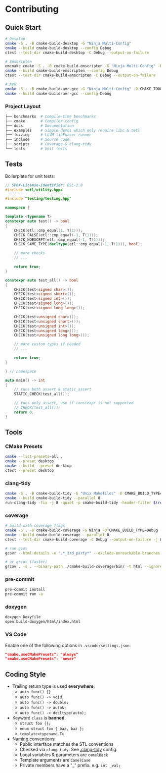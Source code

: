 # Contributing

## Quick Start

```sh
# Desktop
cmake -S . -B cmake-build-desktop -G "Ninja Multi-Config"
cmake --build cmake-build-desktop --config Debug
ctest --test-dir cmake-build-desktop -C Debug --output-on-failure
```

```sh
# Emscripten
emcmake cmake -S . -B cmake-build-emscripten -G "Ninja Multi-Config" -D CMAKE_CXX_FLAGS="-fno-exceptions"
cmake --build cmake-build-emscripten --config Debug
ctest --test-dir cmake-build-emscripten -C Debug --output-on-failure
```

```sh
# AVR
cmake -S . -B cmake-build-avr-gcc -G "Ninja Multi-Config" -D CMAKE_TOOLCHAIN_FILE="cmake/toolchain/atmega2560.cmake"
cmake --build cmake-build-avr-gcc --config Debug
```

### Project Layout

```sh
├── benchmarks  # Compile-time benchmarks
├── cmake       # Compiler config
├── docs        # Documentation
├── examples    # Simple demos which only require libc & tetl
├── fuzzing     # LLVM libFuzzer runner
├── include     # Source code
├── scripts     # Coverage & clang-tidy
└── tests       # Unit tests
```

## Tests

Boilerplate for unit tests:

```cpp
// SPDX-License-Identifier: BSL-1.0
#include <etl/utility.hpp>

#include "testing/testing.hpp"

namespace {

template <typename T>
constexpr auto test() -> bool
{
    CHECK(etl::cmp_equal(1, T(1)));
    CHECK_FALSE(etl::cmp_equal(-1, T(1)));
    CHECK_NOEXCEPT(etl::cmp_equal(-1, T(1)));
    CHECK_SAME_TYPE(decltype(etl::cmp_equal(-1, T(1))), bool);

    // more checks
    // ...

    return true;
}

constexpr auto test_all() -> bool
{
    CHECK(test<signed char>());
    CHECK(test<signed short>());
    CHECK(test<signed int>());
    CHECK(test<signed long>());
    CHECK(test<signed long long>());

    CHECK(test<unsigned char>());
    CHECK(test<unsigned short>());
    CHECK(test<unsigned int>());
    CHECK(test<unsigned long>());
    CHECK(test<unsigned long long>());

    // more custom types if needed
    // ...

    return true;
}

} // namespace

auto main() -> int
{
    // runs both assert & static_assert
    STATIC_CHECK(test_all());

    // runs only assert, use if constexpr is not supported
    // CHECK(test_all());
    return 0;
}
```

## Tools

### CMake Presets

```sh
cmake --list-presets=all .
cmake --preset desktop
cmake --build --preset desktop
ctest --preset desktop
```

### clang-tidy

```sh
cmake -S . -B cmake-build-tidy -G "Unix Makefiles" -D CMAKE_BUILD_TYPE=Debug
cmake --build cmake-build-tidy --parallel 8
run-clang-tidy -fix -j 8 -quiet -p cmake-build-tidy -header-filter $(realpath .) $(realpath .)
```

### coverage

```sh
# build with coverage flags
cmake -S . -B cmake-build-coverage -G Ninja -D CMAKE_BUILD_TYPE=Debug -D CMAKE_CXX_STANDARD=23 -D CMAKE_CXX_FLAGS="--coverage" -D CMAKE_EXE_LINKER_FLAGS="--coverage"
cmake --build cmake-build-coverage --parallel 8
ctest --test-dir cmake-build-coverage -C Debug --output-on-failure -j 8

# run gcov
gcovr --html-details -e ".*_3rd_party*" --exclude-unreachable-branches -r . -s cmake-build-coverage -o cmake-build-coverage/coverage.html -j 4

# or grcov (faster)
grcov . -s . --binary-path ./cmake-build-coverage/bin/ -t html --ignore-not-existing -o ./cmake-build-coverage/html/ --ignore '*_3rd_party/*' --threads 4
```

### pre-commit

```sh
pre-commit install
pre-commit run -a
```

### doxygen

```sh
doxygen Doxyfile
open build-doxygen/html/index.html
```

### VS Code

Enable one of the following options in `.vscode/settings.json`:

```json
"cmake.useCMakePresets": "always"
"cmake.useCMakePresets": "never"
```

## Coding Style

- Trailing return type is used **everywhere**:
  - `auto func() {}`
  - `auto func() -> void;`
  - `auto func() -> double;`
  - `auto func() -> auto&;`
  - `auto func() -> decltype(auto);`
- Keyword `class` is **banned**:
  - `struct foo {};`
  - `enum struct foo { baz, baz };`
  - `template<typename T>`
- Naming conventions:
  - Public interface matches the STL conventions
  - Checked via `clang-tidy`. See [.clang-tidy](./.clang-tidy) config.
  - Local variables & parameters are `camelBack`
  - Template arguments are `CamelCase`
  - Private members have a "\_" prefix. e.g. `int _val;`
